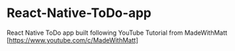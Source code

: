 # React-Native-ToDo-app
React Native ToDo app built following YouTube Tutorial from MadeWithMatt [https://www.youtube.com/c/MadeWithMatt]
